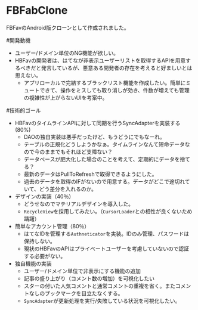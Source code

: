 FBFabClone
==========

FBFavのAndroid版クローンとして作成されました。

#開発動機

* ユーザー/ドメイン単位のNG機能が欲しい。
* HBFavの開発者は、はてなが非表示ユーザーリストを取得するAPIを用意するべきだと発言しているが、悪意ある開発者の存在を考えると好ましいとは思えない。
  * アプリローカルで完結するブラックリスト機能を作成したい。簡単にミュートできて、操作をミスしても取り消しが効き、件数が増えても管理の複雑性が上がらないUIを考案中。

#技術的ゴール

* HBFavのタイムラインAPIに対して同期を行うSyncAdapterを実装する(80%)
  * DAOの独自実装は悪手だったけど、もうどうにでもなーれ。
  * テーブルの正規化どうしようかなぁ。タイムラインなんて短命データなので今のままでもそれほど支障ない？
  * データベースが肥大化した場合のことを考えて、定期的にデータを捨てる？
  * 最新のデータはPullToRefreshで取得できるようにした。
  * 過去のデータを取得のIFがないので用意する。データがどこで途切れていて、どう差分を入れるのか。
* デザインの実装（40％）
  * どうせなのでマテリアルデザインを導入した。
  * `RecycleView`を採用してみたい。（`CursorLoader`との相性が良くないため躊躇）
* 簡単なアカウント管理（80％）
  * はてなIDを管理する`Authneticator`を実装。IDのみ管理、パスワードは保持しない。
  * 現状のHBFavのAPIはプライベートユーザーを考慮していないので認証する必要がない。
* 独自機能の実装
  * ユーザー/ドメイン単位で非表示にする機能の追加
  * 記事の盛り上がり（コメント数の増加）を可視化したい
  * スターの付いた人気コメントと通常コメントの重複を省く。またコメントなしのブックマークを目立たなくする。
  * `SyncAdapter`が更新処理を実行/失敗している状況を可視化したい。
